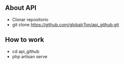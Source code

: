 
## About API
- Clonar repositorio 
- git clone https://github.com/globalr7on/api_github.git

## How to work
- cd api_github
- php artisan serve 